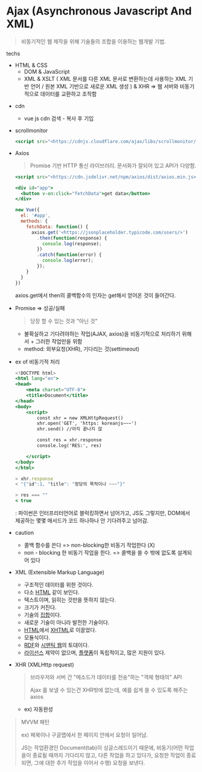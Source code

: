 # Ajax \(Asynchronous Javascript And XML\)

> 비동기적인 웹 제작을 위해 기술들의 조합을 이용하는 웹개발 기법.

techs

- HTML & CSS
  - DOM & JavaScript
  - XML & XSLT ( XML 문서를 다른 XML 문서로 변환하는데 사용하는 XML 기반 언어 /
원본 XML 기반으로 새로운 XML 생성 ) & XHR => 웹 서버와 비동기적으로 데이터를 교환하고 조작함

* cdn
  
  * vue js cdn 검색 - 복사 후 기입
* scrollmonitor

  ```jsx
  <script src="<https://cdnjs.cloudflare.com/ajax/libs/scrollmonitor/1.2.0/scrollMonitor.js>" ></script>
  ```

* Axios

  > Promise 기반 HTTP 통신 라이브러리. 문서화가 잘되어 있고 API가 다양함.

  ```jsx
  <script src="<https://cdn.jsdelivr.net/npm/axios/dist/axios.min.js>"></script>
  ```

  ```jsx
  <div id="app">
    <button v-on:click="fetchData">get data</button>
  </div>
  ```

  ```jsx
  new Vue({
    el: '#app',
    methods: {
      fetchData: function() {
        axios.get('<https://jsonplaceholder.typicode.com/users/>')
          .then(function(response) {
            console.log(response);
          })
          .catch(function(error) {
            console.log(error);
          });
      }
    }
  })
  ```

  axios.get에서 then의 콜백함수의 인자는 get해서 얻어온 것이 들어간다.

* Promise =&gt; 성공/실패

  > 당장 할 수 있는 것과 "아닌 것"

  * 불확실하고 기다려야하는 작업\(AJAX, axios\)을 비동기적으로 처리하기 위해서 + 그러한 작업만을 위함
  * method: 외부요청\(XHR\), 기다리는 것\(settimeout\)

* ex of 비동기적 처리

  ```jsx
  <!DOCTYPE html>
  <html lang="en">
  <head>
      <meta charset="UTF-8">
      <title>Document</title>
  </head>
  <body>
      <script>
          const xhr = new XMLHttpRequest()
          xhr.open('GET', 'https: koreanjs~~~')
          xhr.send() //아직 끝나지 않

          const res = xhr.response
          console.log('RES:', res)

      </script>
  </body>
  </html>
  ```

  ```jsx
  > xhr.response
  < "{"id":1, "title": "정당의 목적이나 ~~~"}"

  > res === ""
  < true
  ```

  : 파이썬은 인터프리터언어로 블럭킹하면서 넘어가고, JS도 그렇지만, DOM에서 제공하는 몇몇 매서드가 코드 하나하나 안 기다려주고 넘어감.

* caution
  * 콜백 함수를 쓴다 =&gt; non-blocking한 비동기 작업한다 \(X\)
  * non - blocking 한 비동기 작업을 한다. =&gt; 콜백을 쓸 수 밖에 없도록 설계되어 있다
* XML \(Extensible Markup Language\)
  * 구조적인 데이터를 위한 것이다.
  * 다소 [HTML](https://ko.wikipedia.org/wiki/HTML) 같이 보인다.
  * 텍스트이며, 읽히는 것만을 뜻하지 않는다.
  * 크기가 커진다.
  * 기술의 [집합](https://ko.wikipedia.org/wiki/집합)이다.
  * 새로운 기술이 아니라 발전한 기술이다.
  * [HTML](https://ko.wikipedia.org/wiki/HTML)에서 [XHTML](https://ko.wikipedia.org/wiki/XHTML)로 이끌었다.
  * 모듈식이다.
  * [RDF](https://ko.wikipedia.org/wiki/RDF)와 [시맨틱 웹](https://ko.wikipedia.org/wiki/시맨틱_웹)의 토대이다.
  * [라이선스](https://ko.wikipedia.org/wiki/라이선스) 제약이 없으며, [플랫폼](https://ko.wikipedia.org/wiki/플랫폼)이 독립적이고, 많은 지원이 있다.
* XHR \(XMLHttp request\)

  > 브라우저와 서버 간 "메소드가 데이터를 전송"하는 "객체 형태의" API
  >
  > Ajax 를 보낼 수 있는건 XHR밖에 없는데, 예를 쉽게 쓸 수 있도록 해주는 axios

  * ex\) 자동완성

> MVVM 패턴
>
> ex\) 페북이나 구글맵에서 한 페이지 안에서 요청이 일어남.
>
> JS는 작업환경인 Document\(tab\)이 싱글스레드이기 때문에, 비동기\(어떤 작업을이 종료될 때까지 기다리지 않고, 다른 작업을 하고 있다가, 요청한 작업이 종료되면, 그에 대한 추가 작업을 이어서 수행\) 요청을 보낸다.

